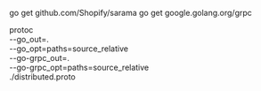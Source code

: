go get github.com/Shopify/sarama
go get google.golang.org/grpc


protoc \
--go_out=. \
--go_opt=paths=source_relative \
--go-grpc_out=. \
--go-grpc_opt=paths=source_relative \
./distributed.proto
